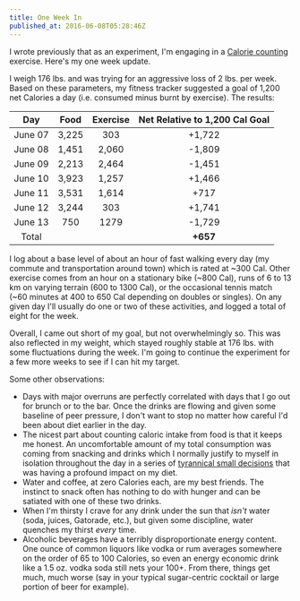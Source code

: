 ```yaml
---
title: One Week In
published_at: 2016-06-08T05:28:46Z
---
```


I wrote previously that as an experiment, I'm engaging in a [Calorie
counting](/fragments/calorie-counting) exercise. Here's my one week update.

I weigh 176 lbs. and was trying for an aggressive loss of 2 lbs. per week.
Based on these parameters, my fitness tracker suggested a goal of 1,200 net
Calories a day (i.e. consumed minus burnt by exercise). The results:

| Day     | Food    | Exercise | Net Relative to 1,200 Cal Goal |
| :-----: | :-----: | :------: | :----------------------------: |
| June 07 | 3,225   | 303      | +1,722                         |
| June 08 | 1,451   | 2,060    | -1,809                         |
| June 09 | 2,213   | 2,464    | -1,451                         |
| June 10 | 3,923   | 1,257    | +1,466                         |
| June 11 | 3,531   | 1,614    | +717                           |
| June 12 | 3,244   | 303      | +1,741                         |
| June 13 | 750     | 1279     | -1,729                         |
| Total   |         |          | **+657**                       |

I log about a base level of about an hour of fast walking every day (my commute
and transportation around town) which is rated at ~300 Cal. Other exercise
comes from an hour on a stationary bike (~800 Cal), runs of 6 to 13 km on
varying terrain (600 to 1300 Cal), or the occasional tennis match (~60 minutes
at 400 to 650 Cal depending on doubles or singles). On any given day I'll
usually do one or two of these activities, and logged a total of eight for the
week.

Overall, I came out short of my goal, but not overwhelmingly so. This was also
reflected in my weight, which stayed roughly stable at 176 lbs. with some
fluctuations during the week. I'm going to continue the experiment for a few
more weeks to see if I can hit my target.

Some other observations:

* Days with major overruns are perfectly correlated with days that I go out for
  brunch or to the bar. Once the drinks are flowing and given some baseline of
  peer pressure, I don't want to stop no matter how careful I'd been about diet
  earlier in the day.
* The nicest part about counting caloric intake from food is that it keeps me
  honest. An uncomfortable amount of my total consumption was coming from
  snacking and drinks which I normally justify to myself in isolation
  throughout the day in a series of [tyrannical small decisions][tyranny] that
  was having a profound impact on my diet.
* Water and coffee, at zero Calories each, are my best friends. The instinct to
  snack often has nothing to do with hunger and can be satiated with one of
  these two drinks.
* When I'm thirsty I crave for any drink under the sun that _isn't_ water
  (soda, juices, Gatorade, etc.), but given some discipline, water quenches my
  thirst _every_ time.
* Alcoholic beverages have a terribly disproportionate energy content. One
  ounce of common liquors like vodka or rum averages somewhere on the order of
  65 to 100 Calories, so even an energy economic drink like a 1.5 oz. vodka
  soda still nets your 100+. From there, things get much, much worse (say in
  your typical sugar-centric cocktail or large portion of beer for example).

[tyranny]: https://en.wikipedia.org/wiki/Tyranny_of_small_decisions
